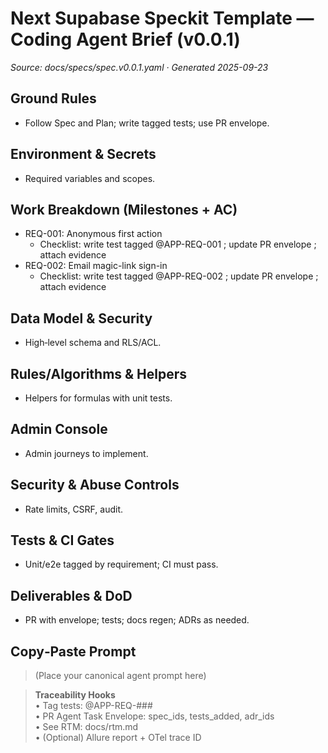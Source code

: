 # Next Supabase Speckit Template — Coding Agent Brief (v0.0.1)

_Source: docs/specs/spec.v0.0.1.yaml · Generated 2025-09-23_

## Ground Rules

- Follow Spec and Plan; write tagged tests; use PR envelope.
## Environment & Secrets

- Required variables and scopes.
## Work Breakdown (Milestones + AC)


- REQ-001: Anonymous first action
  - Checklist: write test tagged @APP-REQ-001 ; update PR envelope ; attach evidence
- REQ-002: Email magic-link sign-in
  - Checklist: write test tagged @APP-REQ-002 ; update PR envelope ; attach evidence

## Data Model & Security

- High‑level schema and RLS/ACL.
## Rules/Algorithms & Helpers

- Helpers for formulas with unit tests.
## Admin Console

- Admin journeys to implement.
## Security & Abuse Controls

- Rate limits, CSRF, audit.
## Tests & CI Gates

- Unit/e2e tagged by requirement; CI must pass.
## Deliverables & DoD

- PR with envelope; tests; docs regen; ADRs as needed.
## Copy‑Paste Prompt

> (Place your canonical agent prompt here)

> **Traceability Hooks**  
> • Tag tests: @APP-REQ-###  
> • PR Agent Task Envelope: spec_ids, tests_added, adr_ids  
> • See RTM: docs/rtm.md  
> • (Optional) Allure report + OTel trace ID
